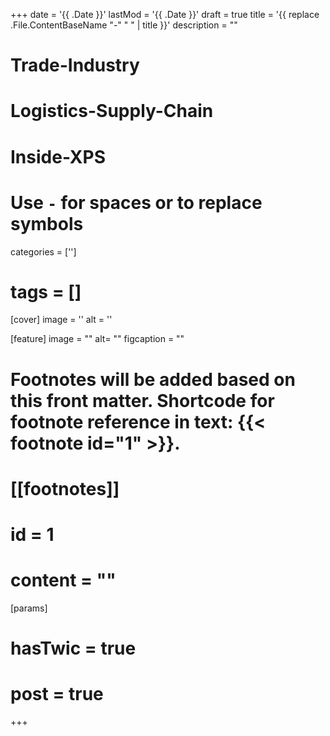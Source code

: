 +++
date = '{{ .Date }}'
lastMod = '{{ .Date }}'
draft = true
title = '{{ replace .File.ContentBaseName "-" " " | title }}'
description = ""

# Trade-Industry
# Logistics-Supply-Chain
# Inside-XPS

# Use `-` for spaces or to replace symbols
categories = ['']
# tags = []


[cover]
  image = ''
  alt = ''


[feature]
  image = ""
  alt= ""
  figcaption = ""

# Footnotes will be added based on this front matter. Shortcode for footnote reference in text: {{< footnote id="1" >}}.

# [[footnotes]]
#   id = 1
#   content = ""


[params]
#  hasTwic = true
#  post = true

+++
